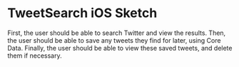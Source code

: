 # TweetSearch iOS Sketch

First, the user should be able to search Twitter and view the results. Then, the
user should be able to save any tweets they find for later, using Core Data.
Finally, the user should be able to view these saved tweets, and delete them if
necessary.
